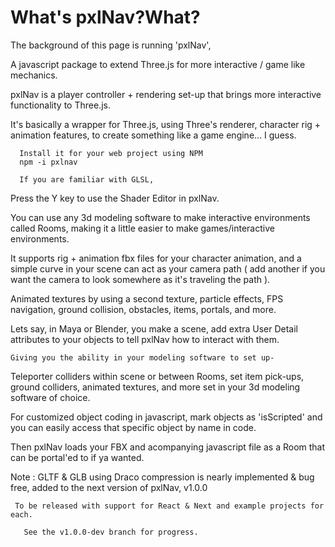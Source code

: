 # What's pxlNav?What?

The background of this page is running 'pxlNav',
    
   A javascript package to extend Three.js for more interactive / game like mechanics.

pxlNav is a player controller + rendering set-up that brings more interactive functionality to Three.js.
    
   It's basically a wrapper for Three.js, using Three's renderer, character rig + animation features, to create something like a game engine... I guess.

      Install it for your web project using NPM
      npm -i pxlnav

      If you are familiar with GLSL,
      
Press the Y key to use the Shader Editor in pxlNav.

You can use any 3d modeling software to make interactive environments called Rooms, making it a little easier to make games/interactive environments.

It supports rig + animation fbx files for your character animation, and a simple curve in your scene can act as your camera path ( add another if you want the camera to look somewhere as it's traveling the path ).
    
   Animated textures by using a second texture, particle effects, FPS navigation, ground collision, obstacles, items, portals, and more.

Lets say, in Maya or Blender, you make a scene, add extra User Detail attributes to your objects to tell pxlNav how to interact with them.

    Giving you the ability in your modeling software to set up-
    
   Teleporter colliders within scene or between Rooms, set item pick-ups, ground colliders, animated textures, and more set in your 3d modeling software of choice.

   For customized object coding in javascript, mark objects as 'isScripted' and you can easily access that specific object by name in code.

   Then pxlNav loads your FBX and acompanying javascript file as a Room that can be portal'ed to if ya wanted.

Note : GLTF & GLB using Draco compression is nearly implemented & bug free, added to the next version of pxlNav, v1.0.0
    
     To be released with support for React & Next and example projects for each.
    
       See the v1.0.0-dev branch for progress.